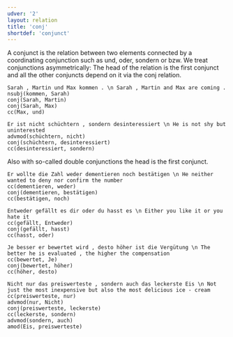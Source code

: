 ```yaml
---
udver: '2'
layout: relation
title: 'conj'
shortdef: 'conjunct'
---
```


A conjunct is the relation between two elements connected by a coordinating conjunction such as und, oder, sondern or bzw. We treat conjunctions asymmetrically: The head of the relation is the first conjunct and all the other conjuncts depend on it via the conj relation.

~~~ sdparse
Sarah , Martin und Max kommen . \n Sarah , Martin and Max are coming .
nsubj(kommen, Sarah)
conj(Sarah, Martin)
conj(Sarah, Max)
cc(Max, und)
~~~

~~~ sdparse
Er ist nicht schüchtern , sondern desinteressiert \n He is not shy but uninterested
advmod(schüchtern, nicht)
conj(schüchtern, desinteressiert)
cc(desinteressiert, sondern)
~~~

Also with so-called double conjunctions the head is the first conjunct.

~~~ sdparse
Er wollte die Zahl weder dementieren noch bestätigen \n He neither wanted to deny nor confirm the number
cc(dementieren, weder)
conj(dementieren, bestätigen)
cc(bestätigen, noch)
~~~

~~~ sdparse
Entweder gefällt es dir oder du hasst es \n Either you like it or you hate it
cc(gefällt, Entweder)
conj(gefällt, hasst)
cc(hasst, oder)
~~~

~~~ sdparse
Je besser er bewertet wird , desto höher ist die Vergütung \n The better he is evaluated , the higher the compensation
cc(bewertet, Je)
conj(bewertet, höher)
cc(höher, desto)
~~~

~~~ sdparse
Nicht nur das preiswerteste , sondern auch das leckerste Eis \n Not just the most inexpensive but also the most delicious ice - cream
cc(preiswerteste, nur)
advmod(nur, Nicht)
conj(preiswerteste, leckerste)
cc(leckerste, sondern)
advmod(sondern, auch)
amod(Eis, preiswerteste)
~~~

<!-- Interlanguage links updated Čt lis 12 09:43:19 CET 2020 -->
